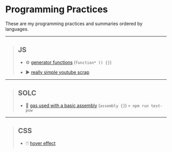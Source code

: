 
# Programming Practices

These are my programming practices and summaries ordered by languages.

---

> ## JS
> 
>  * ⚙️ [generator functions](JS/generatorFunc.js) (`function* () {}`)
>
> 
>  * ▶️ [really simple youtube scrap](JS/youtube.js)
>
---

> ## SOLC
> 
>  * 🦾 [gas used with a basic assembly](SOLC/contracts/assembly-practices-01.sol) (`assembly {}`)
> `> npm run test-pow`
---

> ## CSS
> 
>  * 🖱️ [hover effect](CSS/hover-light/index.html) 
>